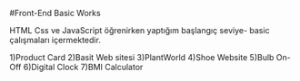 #Front-End Basic Works

HTML Css ve JavaScript  öğrenirken yaptığım başlangıç seviye- basic  çalışmaları içermektedir.

1)Product Card
2)Basit Web sitesi
3)PlantWorld
4)Shoe Website
5)Bulb On-Off
6)Digital Clock
7)BMI Calculator

 
